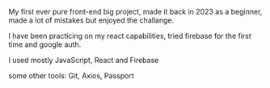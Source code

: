 My first ever pure front-end big project, made it back in 2023 as a beginner, made a lot of mistakes but enjoyed the challange.

I have been practicing on my react capabilities, tried firebase for the first time and google auth. 

I used mostly JavaScript, React and Firebase

some other tools:
Git, Axios, Passport
